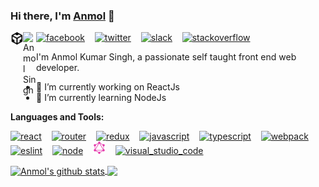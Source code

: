 ### Hi there, I'm [Anmol](https://www.linkedin.com/in/anmolsukki/) 👋

<!-- CodeSandbox -->
<a href="https://codesandbox.io/u/anmolsukki">
  <img align="left" alt="Anmol Singh | CodeSandbox" width="20px" src="https://raw.githubusercontent.com/anuraghazra/anuraghazra/master/assets/codesandbox.svg" />
</a>

<!-- Discord -->
<a href="https://discord.gg/zMkSphwHjE">
  <img align="left" alt="Anmol Singh" width="21px" src="https://raw.githubusercontent.com/anuraghazra/anuraghazra/master/assets/discord-round.svg" />
</a>

[![facebook](https://aleen42.github.io/badges/src/facebook.svg)](https://www.facebook.com/Anmolsukki/)&nbsp;&nbsp;&nbsp;
[![twitter](https://aleen42.github.io/badges/src/twitter.svg)](https://twitter.com/anmolsukki)&nbsp;&nbsp;&nbsp;
[![slack](https://aleen42.github.io/badges/src/slack.svg)](https://join.slack.com/t/anmolsukki/shared_invite/zt-k7cfber5-JVl_kGaNdNqvwsMADPiUWg)&nbsp;&nbsp;&nbsp;
[![stackoverflow](https://aleen42.github.io/badges/src/stackoverflow.svg)](https://stackoverflow.com/users/10825957/anmol-kumar-singh)

I'm Anmol Kumar Singh, a passionate self taught front end web developer.
- 🔭 I’m currently working on ReactJs
- 🌱 I’m currently learning NodeJs

**Languages and Tools:** 

[![react](https://aleen42.github.io/badges/src/react.svg)](https://reactjs.org/)&nbsp;&nbsp;&nbsp;
[![router](https://aleen42.github.io/badges/src/router.svg)](https://reacttraining.com/react-router/)&nbsp;&nbsp;&nbsp;
[![redux](https://aleen42.github.io/badges/src/redux.svg)](https://redux.js.org/)&nbsp;&nbsp;&nbsp;
[![javascript](https://aleen42.github.io/badges/src/javascript.svg)](https://developer.mozilla.org/bm/docs/Web/JavaScript)&nbsp;&nbsp;&nbsp;
[![typescript](https://aleen42.github.io/badges/src/typescript.svg)](https://www.typescriptlang.org/)&nbsp;&nbsp;&nbsp;
[![webpack](https://aleen42.github.io/badges/src/webpack.svg)](https://webpack.js.org/)&nbsp;&nbsp;&nbsp;
[![eslint](https://aleen42.github.io/badges/src/eslint.svg)](https://eslint.org/)&nbsp;&nbsp;&nbsp;
[![node](https://aleen42.github.io/badges/src/node.svg)](https://nodejs.org/en/)&nbsp;&nbsp;&nbsp;
<a href="https://graphql.org/"><img height="20" src="https://raw.githubusercontent.com/github/explore/5c058a388828bb5fde0bcafd4bc867b5bb3f26f3/topics/graphql/graphql.png"></a>&nbsp;&nbsp;&nbsp;
[![visual_studio_code](https://aleen42.github.io/badges/src/visual_studio_code.svg)](https://code.visualstudio.com/)

<!-- Github Stats -->
<a href="https://github.com/anmolsukki?tab=repositories">
  <img align="center" src="https://github-readme-stats.vercel.app/api?username=anmolsukki&show_icons=true&include_all_commits=true&theme=material-palenight" alt="Anmol's github stats" />
</a>

<!-- Github Stats -->
<a href="https://github.com/anmolsukki?tab=repositories">
  <img align="center" src="https://github-readme-stats.vercel.app/api/top-langs/?username=anmolsukki&layout=compact&theme=material-palenight" />
</a>

<!--
Comments goes here
- 💬 Ask me about ...
- 📫 How to reach me: ...
- 👯 I’m looking to collaborate on ...
- 🤔 I’m looking for help with ...
- 😄 Pronouns: ...
- ⚡ Fun fact: ...
-->

<!-- Top Repository
<a href="https://github.com/anmolsukki/anmolsukki">
  <img align="center" src="https://github-readme-stats.vercel.app/api/pin/?username=anmolsukki&repo=anmolsukki&theme=material-palenight" />
</a> 
-->
